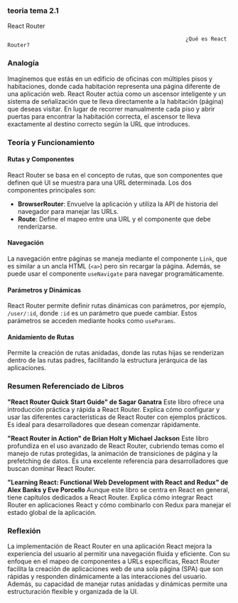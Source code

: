 ###                             teoria tema 2.1
React Router

                                                            ¿Qué es React Router?

### Analogía
Imaginemos que estás en un edificio de oficinas con múltiples pisos y habitaciones, donde cada habitación representa una página diferente de una aplicación web. React Router actúa como un ascensor inteligente y un sistema de señalización que te lleva directamente a la habitación (página) que deseas visitar. En lugar de recorrer manualmente cada piso y abrir puertas para encontrar la habitación correcta, el ascensor te lleva exactamente al destino correcto según la URL que introduces.

### Teoría y Funcionamiento

#### Rutas y Componentes
React Router se basa en el concepto de rutas, que son componentes que definen qué UI se muestra para una URL determinada. Los dos componentes principales son:

- **BrowserRouter**: Envuelve la aplicación y utiliza la API de historia del navegador para manejar las URLs.
- **Route**: Define el mapeo entre una URL y el componente que debe renderizarse.

#### Navegación
La navegación entre páginas se maneja mediante el componente `Link`, que es similar a un ancla HTML (`<a>`) pero sin recargar la página. Además, se puede usar el componente `useNavigate` para navegar programáticamente.

#### Parámetros y Dinámicas
React Router permite definir rutas dinámicas con parámetros, por ejemplo, `/user/:id`, donde `:id` es un parámetro que puede cambiar. Estos parámetros se acceden mediante hooks como `useParams`.

#### Anidamiento de Rutas
Permite la creación de rutas anidadas, donde las rutas hijas se renderizan dentro de las rutas padres, facilitando la estructura jerárquica de las aplicaciones.

### Resumen Referenciado de Libros

**"React Router Quick Start Guide" de Sagar Ganatra**
Este libro ofrece una introducción práctica y rápida a React Router. Explica cómo configurar y usar las diferentes características de React Router con ejemplos prácticos. Es ideal para desarrolladores que desean comenzar rápidamente.

**"React Router in Action" de Brian Holt y Michael Jackson**
Este libro profundiza en el uso avanzado de React Router, cubriendo temas como el manejo de rutas protegidas, la animación de transiciones de página y la prefetching de datos. Es una excelente referencia para desarrolladores que buscan dominar React Router.

**"Learning React: Functional Web Development with React and Redux" de Alex Banks y Eve Porcello**
Aunque este libro se centra en React en general, tiene capítulos dedicados a React Router. Explica cómo integrar React Router en aplicaciones React y cómo combinarlo con Redux para manejar el estado global de la aplicación.

### Reflexión
La implementación de React Router en una aplicación React mejora la experiencia del usuario al permitir una navegación fluida y eficiente. Con su enfoque en el mapeo de componentes a URLs específicas, React Router facilita la creación de aplicaciones web de una sola página (SPA) que son rápidas y responden dinámicamente a las interacciones del usuario. Además, su capacidad de manejar rutas anidadas y dinámicas permite una estructuración flexible y organizada de la UI.